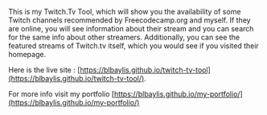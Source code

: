 This is my Twitch.Tv Tool, which will show you the availability of some Twitch channels recommended by Freecodecamp.org and myself.  If they are online, you will see information about their stream and you can search for the same info about other streamers.  Additionally, you can see the featured streams of Twitch.tv itself, which you would see if you visited their homepage.

Here is the live site : [https://blbaylis.github.io/twitch-tv-tool](https://blbaylis.github.io/twitch-tv-tool/).

For more info visit my portfolio [https://blbaylis.github.io/my-portfolio/](https://blbaylis.github.io/my-portfolio/)